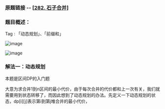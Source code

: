 ### 原题链接 -- [[282. 石子合并](https://www.acwing.com/problem/content/description/284/)]

### 题目概述：
Tag : 「动态规划」、「前缀和」

![image](https://user-images.githubusercontent.com/99656524/198271576-38ea3395-d683-42ff-94a3-941d6c506a70.png)

![image](https://user-images.githubusercontent.com/99656524/198271826-cb505415-79d1-4427-861d-db5f04e122c7.png)

### 解法一：动态规划
本题是区间DP的入门题

大意为求合并1到n区间的最小代价，由于每次合并的代价都和上一次有关，我们就需要用到状态转移了，而因此想到了动态规划的办法。先定义一下动态规划的状态，dp[i][j]表示第i到第j堆合并的最小代价，
